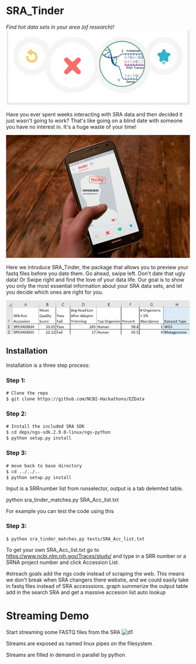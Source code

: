 # SRA_Tinder
*Find hot data sets in your area (of research)!*
![logo](/docs/logo.png)


Have you ever spent weeks interacting with SRA data and then decided it just wasn't going to work? That's like going on a blind date with someone you have no interest in. It's a huge waste of your time!

![Nope2](/docs/nope2.jpg)

Here we introduce SRA_Tinder, the package that allows you to preview your fastq files before you date them. Go ahead, swipe left. Don't date that ugly data! Or Swipe right and find the love of your data life.
Our goal is to show you only the most essential information about your SRA data sets, and let you decide which ones are right for you.

![alpha_output_example_1](/docs/alpha_output_example_1.png)

## Installation
Installation is a three step process:
### Step 1:
```
# Clone the repo
$ git clone https://github.com/NCBI-Hackathons/EZData
```
### Step 2:
```
# Install the included SRA SDK
$ cd deps/ngs-sdk.2.9.0-linux/ngs-python
$ python setup.py install
```
### Step 3:
```
# move back to base directory
$ cd ../../..
$ python setup.py install
```


Input is a SRRnumber list from runselector, output is a tab delemted table.

python sra_tinder_matches.py SRA_Acc_list.txt

For example you can test the code using this
### Step 3:
```
$ python sra_tinder_matches.py tests/SRA_Acc_list.txt
```
To get your own SRA_Acc_list.txt go to https://www.ncbi.nlm.nih.gov/Traces/study/ and type in a SRR number or a SRNA project number and click Accession List. 


#streach goals
add the ngs code instead of scraping the web. This means we don't break when SRA changers there webstie, and we could easily take in fastq files instead of SRA accesssions.
graph summerize the output table
add in the search SRA and get a massive accesion list auto lookup




# Streaming Demo

Start streaming some FASTQ files from the SRA
![d1](/docs/start_streaming)

Streams are exposed as named linux pipes on the filesystem
![d2](/docs/show_pipes.png)

Streams are filled in demand in parallel by python
![d3](/docs/parallel_stream.png)

